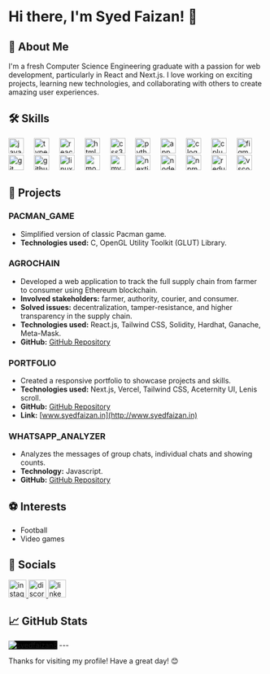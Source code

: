 # Hi there, I'm Syed Faizan! 👋

## 🚀 About Me
I'm a fresh Computer Science Engineering graduate with a passion for web development, particularly in React and Next.js. I love working on exciting projects, learning new technologies, and collaborating with others to create amazing user experiences.

## 🛠️ Skills
<div align="left">
  <img src="https://cdn.jsdelivr.net/gh/devicons/devicon/icons/javascript/javascript-original.svg" height="30" alt="javascript logo"  />
  <img width="12" />
  <img src="https://cdn.jsdelivr.net/gh/devicons/devicon/icons/typescript/typescript-original.svg" height="30" alt="typescript logo"  />
  <img width="12" />
  <img src="https://cdn.jsdelivr.net/gh/devicons/devicon/icons/react/react-original.svg" height="30" alt="react logo"  />
  <img width="12" />
  <img src="https://cdn.jsdelivr.net/gh/devicons/devicon/icons/html5/html5-original.svg" height="30" alt="html5 logo"  />
  <img width="12" />
  <img src="https://cdn.jsdelivr.net/gh/devicons/devicon/icons/css3/css3-original.svg" height="30" alt="css3 logo"  />
  <img width="12" />
  <img src="https://cdn.jsdelivr.net/gh/devicons/devicon/icons/python/python-original.svg" height="30" alt="python logo"  />
  <img width="12" />
  <img src="https://cdn.jsdelivr.net/gh/devicons/devicon/icons/appwrite/appwrite-original.svg" height="30" alt="appwrite logo"  />
  <img width="12" />
  <img src="https://cdn.jsdelivr.net/gh/devicons/devicon/icons/c/c-original.svg" height="30" alt="c logo"  />
  <img width="12" />
  <img src="https://cdn.jsdelivr.net/gh/devicons/devicon/icons/cplusplus/cplusplus-original.svg" height="30" alt="cplusplus logo"  />
  <img width="12" />
  <img src="https://cdn.jsdelivr.net/gh/devicons/devicon/icons/figma/figma-original.svg" height="30" alt="figma logo"  />
  <img width="12" />
  <img src="https://cdn.jsdelivr.net/gh/devicons/devicon/icons/git/git-original.svg" height="30" alt="git logo"  />
  <img width="12" />
  <img src="https://cdn.jsdelivr.net/gh/devicons/devicon/icons/github/github-original.svg" height="30" alt="github logo"  />
  <img width="12" />
  <img src="https://cdn.jsdelivr.net/gh/devicons/devicon/icons/linux/linux-original.svg" height="30" alt="linux logo"  />
  <img width="12" />
  <img src="https://cdn.jsdelivr.net/gh/devicons/devicon/icons/mongodb/mongodb-original.svg" height="30" alt="mongodb logo"  />
  <img width="12" />
  <img src="https://cdn.jsdelivr.net/gh/devicons/devicon/icons/mysql/mysql-original.svg" height="30" alt="mysql logo"  />
  <img width="12" />
  <img src="https://cdn.jsdelivr.net/gh/devicons/devicon/icons/nextjs/nextjs-original.svg" height="30" alt="nextjs logo"  />
  <img width="12" />
  <img src="https://cdn.jsdelivr.net/gh/devicons/devicon/icons/nodejs/nodejs-original.svg" height="30" alt="nodejs logo"  />
  <img width="12" />
  <img src="https://cdn.jsdelivr.net/gh/devicons/devicon/icons/npm/npm-original-wordmark.svg" height="30" alt="npm logo"  />
  <img width="12" />
  <img src="https://cdn.jsdelivr.net/gh/devicons/devicon/icons/redux/redux-original.svg" height="30" alt="redux logo"  />
  <img width="12" />
  <img src="https://cdn.jsdelivr.net/gh/devicons/devicon/icons/vscode/vscode-original.svg" height="30" alt="vscode logo"  />
</div>

## 💼 Projects

### PACMAN_GAME
- Simplified version of classic Pacman game.
- **Technologies used:** C, OpenGL Utility Toolkit (GLUT) Library.

### AGROCHAIN
- Developed a web application to track the full supply chain from farmer to consumer using Ethereum blockchain.
- **Involved stakeholders:** farmer, authority, courier, and consumer.
- **Solved issues:** decentralization, tamper-resistance, and higher transparency in the supply chain.
- **Technologies used:** React.js, Tailwind CSS, Solidity, Hardhat, Ganache, Meta-Mask.
- **GitHub:** [GitHub Repository](https://github.com/SyedFaizan8/Blockchain-Based_SupplyChainManagement_for_AgriculturalProducts.git)

### PORTFOLIO
- Created a responsive portfolio to showcase projects and skills.
- **Technologies used:** Next.js, Vercel, Tailwind CSS, Aceternity UI, Lenis scroll.
- **GitHub:** [GitHub Repository](https://github.com/SyedFaizan8/SyedFaizan8)
- **Link:** [www.syedfaizan.in](http://www.syedfaizan.in)

### WHATSAPP_ANALYZER
- Analyzes the messages of group chats, individual chats and showing counts.
- **Technology:** Javascript.
- **GitHub:** [GitHub Repository](https://github.com/SyedFaizan8/Whatsapp_Analyzer)

## ⚽ Interests
- Football
- Video games

## 🔗 Socials
<div align="left">
  <a href="https://www.instagram.com/syedfaizan.8?igsh=MW5rNmVtcDhjMjBydA==" target="_blank">
    <img src="https://img.shields.io/static/v1?message=Instagram&logo=instagram&label=&color=E4405F&logoColor=white&labelColor=&style=for-the-badge" height="35" alt="instagram logo"  />
  </a>
  <a href="https://discordapp.com/users/1051833937120477224" target="_blank">
  <img src="https://img.shields.io/static/v1?message=Discord&logo=discord&label=&color=7289DA&logoColor=white&labelColor=&style=for-the-badge" height="35" alt="discord logo"  />
    </a>
  <a href="https://www.linkedin.com/in/syedfaizan-edu" target="_blank">
    <img src="https://img.shields.io/static/v1?message=LinkedIn&logo=linkedin&label=&color=0077B5&logoColor=white&labelColor=&style=for-the-badge" height="35" alt="linkedin logo"  />
  </a>
</div>

## 📈 GitHub Stats
<p><img align="left" style="background-color: black" src="https://github-readme-stats.vercel.app/api/top-langs?username=syedfaizan8&show_icons=true&locale=en&layout=compact&theme=chartreuse-dark" alt="syedfaizan8" /></p>
---

Thanks for visiting my profile! Have a great day! 😊
